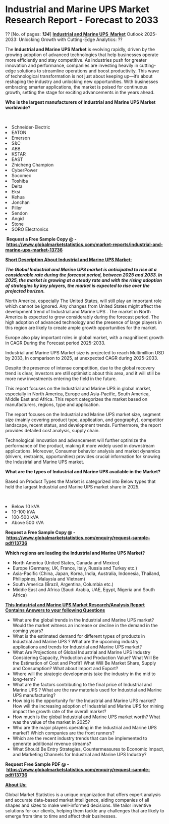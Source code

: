 <H1>Industrial and Marine UPS Market Research Report - Forecast to 2033</H1><p>?? [No. of pages:&nbsp;<strong><em>134</em></strong>]&nbsp;<strong><a href="https://www.globalmarketstatistics.com/market-reports/industrial-and-marine-ups-market-13736">Industrial and Marine UPS &nbsp;Market</a></strong>&nbsp;Outlook 2025-2033: Unlocking Growth with Cutting-Edge Analytics: ??</p><p>The <strong>Industrial and Marine UPS Market</strong> is evolving rapidly, driven by the growing adoption of advanced technologies that help businesses operate more efficiently and stay competitive. As industries push for greater innovation and performance, companies are investing heavily in cutting-edge solutions to streamline operations and boost productivity. This wave of technological transformation is not just about keeping up&mdash;it&rsquo;s about reshaping the industry and unlocking new opportunities. With businesses embracing smarter applications, the market is poised for continuous growth, setting the stage for exciting advancements in the years ahead.</p><p><strong>Who is the largest manufacturers of Industrial and Marine UPS Market worldwide?</strong></p><p>&nbsp;<li>Schneider-Electric<li> EATON<li> Emerson<li> S&C<li> ABB<li> KSTAR<li> EAST<li> Zhicheng Champion<li> CyberPower<li> Socomec<li> Toshiba<li> Delta<li> Eksi<li> Kehua<li> Jonchan<li> Piller<li> Sendon<li> Angid<li> Stone<li> SORO Electronics</p><p>&nbsp;<strong>Request a Free Sample Copy @ -&nbsp;<a href="https://www.globalmarketstatistics.com/market-reports/industrial-and-marine-ups-market-13736">https://www.globalmarketstatistics.com/market-reports/industrial-and-marine-ups-market-13736</a></strong></p><p><strong><u>Short Description About Industrial and Marine UPS Market:</u></strong></p><p><strong><em>The Global Industrial and Marine UPS market is anticipated to rise at a considerable rate during the forecast period, between 2025 and 2033. In 2025, the market is growing at a steady rate and with the rising adoption of strategies by key players, the market is expected to rise over the projected horizon.</em></strong></p><p>North America, especially The United States, will still play an important role which cannot be ignored. Any changes from United States might affect the development trend of Industrial and Marine UPS . The market in North America is expected to grow considerably during the forecast period. The high adoption of advanced technology and the presence of large players in this region are likely to create ample growth opportunities for the market.</p><p>Europe also play important roles in global market, with a magnificent growth in CAGR During the Forecast period 2025-2033.</p><p>Industrial and Marine UPS Market size is projected to reach Multimillion USD by 2033, In comparison to 2025, at unexpected CAGR during 2025-2033.</p><p>Despite the presence of intense competition, due to the global recovery trend is clear, investors are still optimistic about this area, and it will still be more new investments entering the field in the future.</p><p>This report focuses on the Industrial and Marine UPS in global market, especially in North America, Europe and Asia-Pacific, South America, Middle East and Africa. This report categorizes the market based on manufacturers, regions, type and application.</p><p>The report focuses on the Industrial and Marine UPS market size, segment size (mainly covering product type, application, and geography), competitor landscape, recent status, and development trends. Furthermore, the report provides detailed cost analysis, supply chain.</p><p>Technological innovation and advancement will further optimize the performance of the product, making it more widely used in downstream applications. Moreover, Consumer behavior analysis and market dynamics (drivers, restraints, opportunities) provides crucial information for knowing the Industrial and Marine UPS market.</p><p><strong>What are the types of Industrial and Marine UPS available in the Market?</strong></p><p>Based on Product Types the Market is categorized into Below types that held the largest Industrial and Marine UPS market share in 2025.</p><p>&nbsp;<li>Below 10 kVA<li> 10-100 kVA<li> 100-500 kVA<li> Above 500 kVA&nbsp;</p><p><strong>Request a Free Sample Copy @ -&nbsp;<a href="https://www.globalmarketstatistics.com/enquiry/request-sample-pdf/13736">https://www.globalmarketstatistics.com/enquiry/request-sample-pdf/13736</a></strong></p><p><strong>Which regions are leading the Industrial and Marine UPS Market?</strong></p><ul><li>North America (United States, Canada and Mexico)</li><li>Europe (Germany, UK, France, Italy, Russia and Turkey etc.)</li><li>Asia-Pacific (China, Japan, Korea, India, Australia, Indonesia, Thailand, Philippines, Malaysia and Vietnam)</li><li>South America (Brazil, Argentina, Columbia etc.)</li><li>Middle East and Africa (Saudi Arabia, UAE, Egypt, Nigeria and South Africa)</li></ul><p><strong><u>This Industrial and Marine UPS Market Research/Analysis Report Contains Answers to your following Questions</u></strong></p><ul><li>What are the global trends in the Industrial and Marine UPS market? Would the market witness an increase or decline in the demand in the coming years?</li><li>What is the estimated demand for different types of products in Industrial and Marine UPS ? What are the upcoming industry applications and trends for Industrial and Marine UPS market?</li><li>What Are Projections of Global Industrial and Marine UPS Industry Considering Capacity, Production and Production Value? What Will Be the Estimation of Cost and Profit? What Will Be Market Share, Supply and Consumption? What about Import and Export?</li><li>Where will the strategic developments take the industry in the mid to long-term?</li><li>What are the factors contributing to the final price of Industrial and Marine UPS ? What are the raw materials used for Industrial and Marine UPS manufacturing?</li><li>How big is the opportunity for the Industrial and Marine UPS market? How will the increasing adoption of Industrial and Marine UPS for mining impact the growth rate of the overall market?</li><li>How much is the global Industrial and Marine UPS market worth? What was the value of the market In 2025?</li><li>Who are the major players operating in the Industrial and Marine UPS market? Which companies are the front runners?</li><li>Which are the recent industry trends that can be implemented to generate additional revenue streams?</li><li>What Should Be Entry Strategies, Countermeasures to Economic Impact, and Marketing Channels for Industrial and Marine UPS Industry?</li></ul><p><strong>Request Free Sample PDF @ -&nbsp;<a href="https://www.globalmarketstatistics.com/enquiry/request-sample-pdf/13736">https://www.globalmarketstatistics.com/enquiry/request-sample-pdf/13736</a></strong></p><p><strong><u>About Us:</u></strong></p><p>Global Market Statistics&nbsp;is a unique organization that offers expert analysis and accurate data-based market intelligence, aiding companies of all shapes and sizes to make well-informed decisions. We tailor inventive solutions for our clients, helping them tackle any challenges that are likely to emerge from time to time and affect their businesses.</p>
